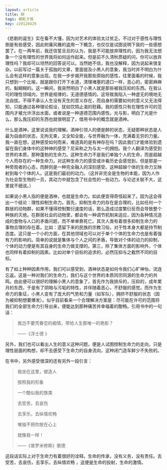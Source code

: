 ```yaml
---
layout: article
title: 醉
tags: 朝乾夕惕
key: z20120429
---
```


 《悲剧的诞生》实在看不大懂，因为对艺术的体验太过贫乏。不过对于感性与理性倒是有些感受，因此附庸风雅的盗用一下概念，也仅仅是试图说明下我的一些感想罢了。<!--more-->在一两年前，我还信誓旦旦的认为，我是不可能放弃理性的，因为我无法想象一个没有理性的世界我将如何运作起来。但是前不久清秋质疑的问，你可以放弃理性吗？我却可以坦然的回答说可以。当然她不信，我也没解释，因为说起来很复杂。以前写过一篇关于孤独的文章，里面提及小黑人的意象，我当时并不明白为什么会有这样的意象出现。在我一步步揭开我那些原始的感性，往里面看的时候，我只想到一个比喻，就是跟你打开下水道，清理堵塞的道口一样，恶心的，密密麻麻的，黏糊糊的。这一瞬间，我突然明白了小黑人就是那些被我压抑的东西。在我认可的理性领域内，世界是规律的，无道德感情的。这导致我陷入一种虚无的境地无法自拔。不得不承认人生没有天生的意义存在，而自身的需要如何的意义又无法得知，只能通过各种理论假设，犹如饮鸩止渴的慰藉。我的感性只有在理性许可的范围内才被允许浮出水面，或者说是一种道德范围内感性。光与影，明白了光是什么，那么我压抑的东西也就很明显了，借用书中的概念就是酒神。

  什么是酒神，这里说说我的理解。酒神引领人的便是醉的状态，无疑那种状态是人最为自由的状态，无拘无束，又全知全能，与世界融为一体，充满着无穷的力量。我一直在想，这种感受如何而来，难道真的是有神存在吗？因此我们才能体验到遗留在我们身体中的这种神的感受？尼采称之为与太一的拥抱。我个人翻译为感受到世界的本质，那种蓬勃的生命力。这种生命力不是我们单独个人的生命，而是超越个人而存在的一种生命力。对这种生命力的感受或许看历史会感觉到，但是那是一种旁观者的心态，而醉则是一种完全融入的深刻感受。这种超越个体的生命力又映射到每个个体的人。这是我们最初的动力。（这并非完全是生物的本能，因为人作为社会型生物的一员，其动力中就包含了社会性的一些动力。与论述关联不大，这里就不细说。）

  如果说小黑人指的便是酒神，也就是生命力。如此便变得奇怪起来了。因为这会得出一个结论：理性抑制生命力。首先，抑制生命力的存在是合理的，比如任何一个群居的动物群，如果不懂得控制繁衍速度的话，那么造成过度繁衍反而会导致整个种族的灭绝。在群居社会的动物里，都会有一种调节机制来适应，因为各种情况造成的食物与人口的矛盾问题，而不单单靠死亡。其次人类有着很多抑制生命力的 事物合理的存在着。比如：遗留下来的民族的宗教习俗，对于性本身大都是持节制态度。这只是一个小的方面，在其他领域也可以对于单个个体的生命力也是有着强有力的影响的。简单的说就是集体与个人之间的矛盾，导致对个体的动力的抑制，个体的动力便是有其自身的生命力做支撑的。第三，除了集体方面的影响外，个体也同样有着抑制的因素。比如对单个目标的追求的，必然压抑与之截然不同的目标。

  有了如上种种因素作用，我们可以感受到，酒神状态是如何令我们心旷神怡，流连忘返。这是一种对我们的生命力，我们与这个世界的本质同宗同源的生命力的共鸣。由此便可以很好的理解小黑人的意象了，首先作为我排斥的，压抑的，成年累月的东西，于是有了阴暗与污垢的特性，并伴随着恶心，不舒服的感觉。而作为生命力的象征，小黑人变有了庞大的气势和力量（如军队），拥挤不舒服的状态（因为被抑制想要爆发）。似乎目前看来一个合理解决方案是：尽可能在许可的范围将我们的全部生命力引导出来，便能达到那种痛苦并幸福着的酣畅。引用书中的一句话：

> 我岂不要凭眷恋的痴情，带给人生那唯一的艳影？
>
> ——《浮士德 》

另外，我们也可以看出人生的意义这种问题，便是人试图控制生命力的走向，只是理性层面的构想，却不去感受下生命力的自身流向，这种闭门造车鲜少不失败的。

在书中，另外感受很深的还有另外一段引言：

> 我坐在这里，塑造人
>
> 按照我的形象
>
> 一个酷似我的族类
>
> 去受苦，去哀伤
>
> 去享乐，去纵情欢畅
>
> 唯独不把你放在心上
>
> 就像我一样！
>
> ——《普罗米修斯》歌德 

这段话实际上对于生命力有着很好的诠释。生命的传承，没有义务，没有责任。去受苦，去哀伤，去享乐，去纵情欢畅 ，这便是生命的投射，生命的激情。